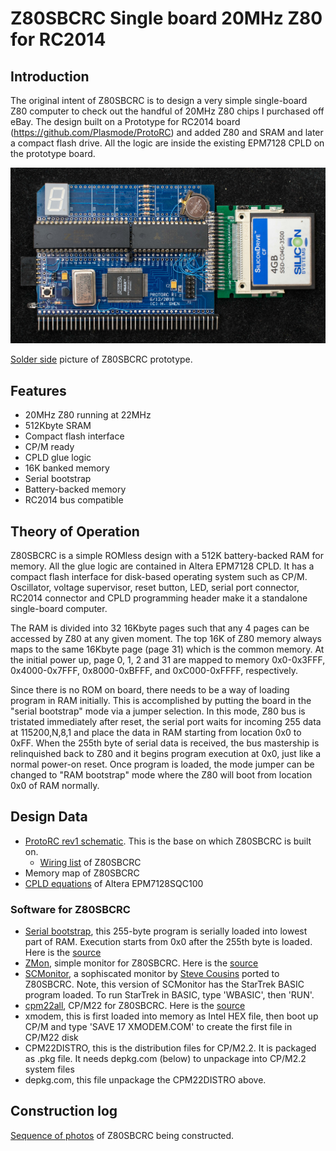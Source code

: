 # Z80SBCRC Single board 20MHz Z80 for RC2014
## Introduction
The original intent of Z80SBCRC is to design a very simple single-board Z80 computer to check out the handful of 20MHz Z80 chips I purchased off eBay.  The design built on a Prototype for RC2014 board (https://github.com/Plasmode/ProtoRC) and added Z80 and SRAM and later a compact flash drive.  All the logic are inside the existing EPM7128 CPLD on the prototype board.

![](DSC_40221029.jpg)

[Solder side](DSC_40231029.jpg) picture of Z80SBCRC prototype.

## Features
* 20MHz Z80 running at 22MHz
* 512Kbyte SRAM
* Compact flash interface
* CP/M ready
* CPLD glue logic
* 16K banked memory
* Serial bootstrap
* Battery-backed memory
* RC2014 bus compatible
## Theory of Operation
Z80SBCRC is a simple ROMless design with a 512K battery-backed RAM for memory.  All the glue logic are contained in Altera EPM7128 CPLD.  It has a compact flash interface for disk-based operating system such as CP/M.  Oscillator, voltage supervisor, reset button, LED, serial port connector, RC2014 connector and CPLD programming header make it a standalone single-board computer.

The RAM is divided into 32 16Kbyte pages such that any 4 pages can be accessed by Z80 at any given moment.  The top 16K of Z80 memory always maps to the same 16Kbyte page (page 31) which is the common memory.  At the initial power up,  page 0, 1, 2 and 31 are mapped to memory 0x0-0x3FFF, 0x4000-0x7FFF, 0x8000-0xBFFF, and 0xC000-0xFFFF, respectively.  

Since there is no ROM on board, there needs to be a way of loading program in RAM initially.  This is accomplished by putting the board in the "serial bootstrap" mode via a jumper selection.  In this mode, Z80 bus is tristated immediately after reset, the serial port waits for incoming 255 data at 115200,N,8,1 and place the data in RAM starting from location 0x0 to 0xFF.  When the 255th byte of serial data is received, the bus mastership is relinquished back to Z80 and it begins program execution at 0x0, just like a normal power-on reset.  Once program is loaded, the mode jumper can be changed to "RAM bootstrap" mode where the Z80 will boot from location 0x0 of RAM normally.

## Design Data
* [ProtoRC rev1 schematic](https://github.com/Plasmode/ProtoRC/blob/master/protoRC_r1_scm.pdf).  This is the base on which Z80SBCRC is built on.
  - [Wiring list](Z80SBCRC_wiring_list.md) of Z80SBCRC
* Memory map of Z80SBCRC
* [CPLD equations](working_CF_22M_16kbank.zip) of Altera EPM7128SQC100
### Software for Z80SBCRC
* [Serial bootstrap](Z80SBCLD.BIN), this 255-byte program is serially loaded into lowest part of RAM.  Execution starts from 0x0 after the 255th byte is loaded.  Here is the [source](Z80SBCLoad.asm)
* [ZMon](Zmon.asm), simple monitor for Z80SBCRC.  Here is the [source](Zmon.asm)
* [SCMonitor](SCM_startrek.hex), a sophiscated monitor by [Steve Cousins](http://scc.me.uk/) ported to Z80SBCRC.  Note, this version of SCMonitor has the StarTrek BASIC program loaded.  To run StarTrek in BASIC, type 'WBASIC', then 'RUN'.
* [cpm22all](cpm22all.hex), CP/M22 for Z80SBCRC.  Here is the [source](CPM22all.asm)
* xmodem, this is first loaded into memory as Intel HEX file, then boot up CP/M and type 'SAVE 17 XMODEM.COM' to create the first file in CP/M22 disk
* CPM22DISTRO, this is the distribution files for CP/M2.2.  It is packaged as .pkg file.  It needs depkg.com (below) to unpackage into CP/M2.2 system files
* depkg.com, this file unpackage the CPM22DISTRO above.
## Construction log
[Sequence of photos](construction_log/readme.md) of Z80SBCRC being constructed.

